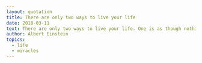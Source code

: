 ```yaml
---
layout: quotation
title: There are only two ways to live your life
date: 2018-03-11
text: There are only two ways to live your life. One is as though nothing is a miracle. The other is as though everything is a miracle.
author: Albert Einstein
topics: 
  - life
  - miracles
---
```

